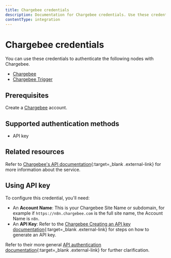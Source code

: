 ```yaml
---
title: Chargebee credentials
description: Documentation for Chargebee credentials. Use these credentials to authenticate Chargebee in n8n, a workflow automation platform.
contentType: integration
---
```


# Chargebee credentials

You can use these credentials to authenticate the following nodes with Chargebee.

- [Chargebee](/integrations/builtin/app-nodes/n8n-nodes-base.chargebee/)
- [Chargebee Trigger](/integrations/builtin/trigger-nodes/n8n-nodes-base.chargebeetrigger/)

## Prerequisites

Create a [Chargebee](https://www.chargebee.com/) account.

## Supported authentication methods

- API key

## Related resources

Refer to [Chargebee's API documentation](https://apidocs.chargebee.com/docs/api/){:target=_blank .external-link} for more information about the service.

## Using API key

To configure this credential, you'll need:

- An **Account Name**: This is your Chargebee Site Name or subdomain, for example if `https://n8n.chargebee.com` is the full site name, the Account Name is `n8n`.
- An **API Key**: Refer to the [Chargebee Creating an API key documentation](https://www.chargebee.com/docs/api_keys.html#creating-an-api-key){:target=_blank .external-link} for steps on how to generate an API key. 

Refer to their more general [API authentication documentation](https://apidocs.chargebee.com/docs/api/auth?lang=curl){:target=_blank .external-link} for further clarification.

